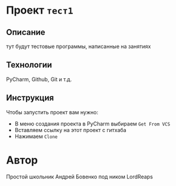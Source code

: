 Проект `тест1`
====
Описание
----
тут будут тестовые программы, написанные на занятиях

Технологии
----
PyCharm, Github, Git и т.д.

Инструкция
----
Чтобы запустить проект вам нужно:
* В меню создания проекта в PyCharm выбираем `Get From VCS`
* Вставляем ссылку на этот проект с гитхаба
* Нажимаем `Clone`

Автор
====
Простой школьник Андрей Бовенко под ником LordReaps
